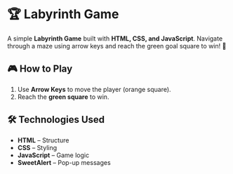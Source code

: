 # 🏆 Labyrinth Game

A simple **Labyrinth Game** built with **HTML, CSS, and JavaScript**. Navigate through a maze using arrow keys and reach the green goal square to win! 🎉

## 🎮 How to Play
1. Use **Arrow Keys** to move the player (orange square).
2. Reach the **green square** to win.

## 🛠️ Technologies Used
- **HTML** – Structure
- **CSS** – Styling
- **JavaScript** – Game logic
- **SweetAlert** – Pop-up messages

